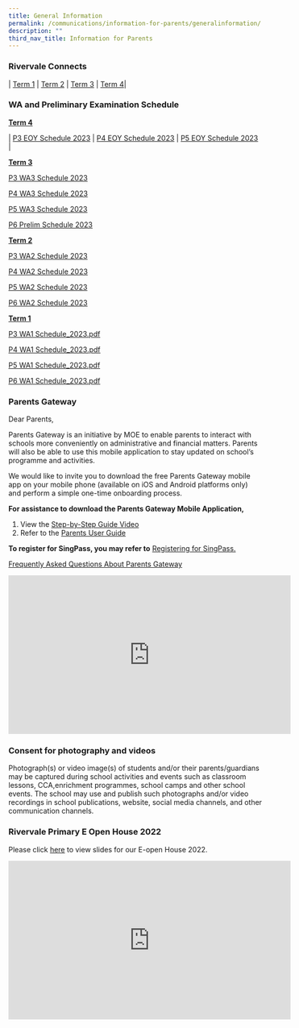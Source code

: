 ```yaml
---
title: General Information
permalink: /communications/information-for-parents/generalinformation/
description: ""
third_nav_title: Information for Parents
---
```

### Rivervale Connects
| [Term 1](/files/Communications/Rivervale%20Connects/2023%20T1%20Rivervale%20Connects.pdf)  | [Term 2](/files/Communications/Rivervale%20Connects/2023%20t2%20rivervale%20connects.pdf) | [Term 3](/files/Communications/Rivervale%20Connects/rivervale%20connects_t3%202023.pdf) |  [Term 4](/files/Communications/Rivervale%20Connects/2023%20t4%20rivervale%20connects.pdf)| 
### WA and Preliminary Examination Schedule
**<u>Term 4</u>** 

| [P3 EOY Schedule 2023](/files/Communications/Rivervale%20Connects/2023_p3_end-of-year%20assessment_schedule.pdf)     | [P4 EOY Schedule 2023](/files/Communications/Rivervale%20Connects/2023_p4_end-of-year%20assessment_schedule.pdf)     | [P5 EOY Schedule 2023](/files/Communications/Rivervale%20Connects/2023_p5_end-of-year%20assessment_schedule.pdf)     |

**<u>Term 3</u>** 

[P3 WA3 Schedule 2023](/files/Communications/Rivervale%20Connects/p3%20wa3%20schedule_2023.pdf)

[P4 WA3 Schedule 2023](/files/Communications/Rivervale%20Connects/p4%20wa3%20schedule_2023.pdf)

[P5 WA3 Schedule 2023](/files/Communications/Rivervale%20Connects/p5%20wa3%20schedule_2023.pdf)

[P6 Prelim Schedule 2023](/files/Communications/Rivervale%20Connects/p6%20prelim%20schedule_2023.pdf)


**<u>Term 2</u>** 

[P3 WA2 Schedule 2023](/files/Communications/Rivervale%20Connects/p3%20wa2%20schedule_2023.pdf)

[P4 WA2 Schedule 2023](/files/Communications/Rivervale%20Connects/p4%20wa2%20schedule_2023.pdf)

[P5 WA2 Schedule 2023](/files/Communications/Rivervale%20Connects/p5%20wa2%20schedule_2023.pdf)

[P6 WA2 Schedule 2023](/files/Communications/Rivervale%20Connects/p6%20wa2%20schedule_2023.pdf)

**<u>Term 1</u>**  

[P3 WA1 Schedule\_2023.pdf](/files/Communications/Rivervale%20Connects/P3%20WA1%20Schedule_2023.pdf)<br>

[P4 WA1 Schedule\_2023.pdf](/files/Communications/Rivervale%20Connects/P4%20WA1%20Schedule_2023.pdf)<br>

[P5 WA1 Schedule\_2023.pdf](/files/Communications/Rivervale%20Connects/P5%20WA1%20Schedule_2023.pdf) <br>

[P6 WA1 Schedule\_2023.pdf](/files/Communications/Rivervale%20Connects/P6%20WA1%20Schedule_2023.pdf)


### Parents Gateway 
Dear Parents,

  

Parents Gateway is an initiative by MOE to enable parents to interact with schools more conveniently on administrative&nbsp;and financial matters.&nbsp;Parents will also be able to use this mobile application to stay updated on school’s programme&nbsp;and activities.

  

We would like to invite you to download the free Parents Gateway mobile app on your mobile phone (available on iOS and Android platforms only) and perform a simple one-time onboarding process.

**For assistance to download the Parents Gateway Mobile Application,**
1. View the [Step-by-Step Guide Video ](https://www.youtube.com/watch?v=tW9jwyuovOo)
2. Refer to the [Parents User Guide]()

**To register for SingPass, you may&nbsp;refer to** [Registering for SingPass.](/files/Communications/Parents%20Gateway/Registering%20for%20SingPass.pdf)

[Frequently Asked Questions About Parents Gateway](/files/Communications/Parents%20Gateway/Frequently%20Asked%20Questions.pdf)

<iframe width="560" height="315" src="https://www.youtube.com/embed/tW9jwyuovOo" title="YouTube video player" frameborder="0" allow="accelerometer; autoplay; clipboard-write; encrypted-media; gyroscope; picture-in-picture" allowfullscreen=""></iframe>


### Consent for photography and videos 
Photograph(s) or video image(s) of students and/or their parents/guardians may be&nbsp;captured during school activities and events such as classroom lessons, CCA,enrichment programmes, school camps and other school events. The school may use&nbsp;and publish such photographs and/or video recordings in school publications, website,&nbsp;social media channels, and other communication channels.


### Rivervale Primary E Open House 2022 
Please click&nbsp;[here](/files/Communications/Open%20House_For%20SchoolWebsite.pdf)&nbsp;to view slides for our E-open House 2022.

<iframe width="560" height="315" src="https://www.youtube.com/embed/Azb8sezx72Y" title="YouTube video player" frameborder="0" allow="accelerometer; autoplay; clipboard-write; encrypted-media; gyroscope; picture-in-picture; web-share" allowfullscreen=""></iframe>